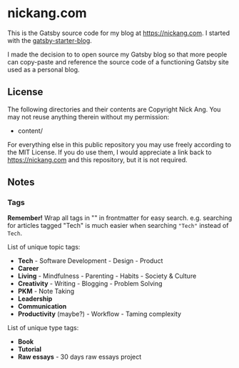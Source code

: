 # nickang.com

This is the Gatsby source code for my blog at https://nickang.com. I started with the [gatsby-starter-blog](https://github.com/gatsbyjs/gatsby-starter-blog).

I made the decision to to open source my Gatsby blog so that more people can copy-paste and reference the source code of a functioning Gatsby site used as a personal blog.

## License

The following directories and their contents are Copyright Nick Ang. You may not reuse anything therein without my permission:

- content/

For everything else in this public repository you may use freely according to the MIT License. If you do use them, I would appreciate a link back to https://nickang.com and this repository, but it is not required.

## Notes
### Tags

**Remember!** Wrap all tags in "" in frontmatter for easy search. e.g. searching for articles tagged "Tech" is much easier when searching `"Tech"` instead of `Tech`.

List of unique topic tags:
- **Tech** - Software Development - Design - Product
- **Career**
- **Living** - Mindfulness - Parenting - Habits - Society & Culture
- **Creativity** - Writing - Blogging - Problem Solving
- **PKM** - Note Taking
- **Leadership**
- **Communication**
- **Productivity** (maybe?) - Workflow - Taming complexity

List of unique type tags:
- **Book**
- **Tutorial**
- **Raw essays** - 30 days raw essays project
